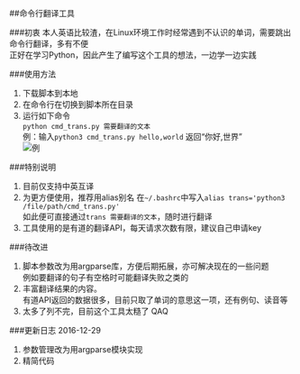 ##命令行翻译工具
  
  
###初衷
本人英语比较渣，在Linux环境工作时经常遇到不认识的单词，需要跳出命令行翻译，多有不便  
正好在学习Python，因此产生了编写这个工具的想法，一边学一边实践
  
###使用方法
1. 下载脚本到本地
2. 在命令行在切换到脚本所在目录
3. 运行如下命令  
<code>python cmd_trans.py 需要翻译的文本</code>  
例：输入<code>python3 cmd_trans.py hello,world</code>
返回“你好,世界”  
![例](http://ww3.sinaimg.cn/large/6f60f690gw1fb6uwngrxmj205800ut8l.jpg)
  
###特别说明
1. 目前仅支持中英互译
2. 为更方便使用，推荐用alias别名
在<code>~/.bashrc</code>中写入<code>alias trans='python3 /file/path/cmd_trans.py'</code>  
如此便可直接通过<code>trans 需要翻译的文本</code>，随时进行翻译
3. 工具使用的是有道的翻译API，每天请求次数有限，建议自己申请key
  
###待改进
1. 脚本参数改为用argparse库，方便后期拓展，亦可解决现在的一些问题  
例如要翻译的句子有空格时可能翻译失败之类的
2. 丰富翻译结果的内容。  
有道API返回的数据很多，目前只取了单词的意思这一项，还有例句、读音等
3. 太多了列不完，目前这个工具太糙了 QAQ

###更新日志
2016-12-29
1. 参数管理改为用argparse模块实现
2. 精简代码
